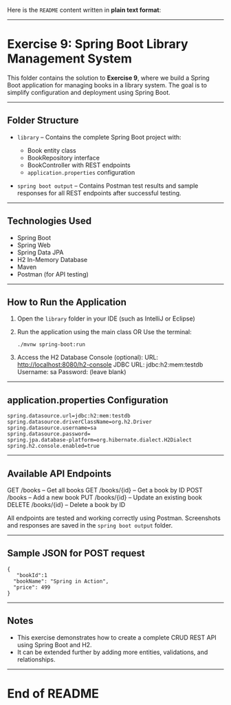 Here is the `README` content written in **plain text format**:

---

# Exercise 9: Spring Boot Library Management System

This folder contains the solution to **Exercise 9**, where we build a Spring Boot application for managing books in a library system. The goal is to simplify configuration and deployment using Spring Boot.

---

## Folder Structure

* `library` – Contains the complete Spring Boot project with:

  * Book entity class
  * BookRepository interface
  * BookController with REST endpoints
  * `application.properties` configuration

* `spring boot output` – Contains Postman test results and sample responses for all REST endpoints after successful testing.

---

## Technologies Used

* Spring Boot
* Spring Web
* Spring Data JPA
* H2 In-Memory Database
* Maven
* Postman (for API testing)

---

## How to Run the Application

1. Open the `library` folder in your IDE (such as IntelliJ or Eclipse)

2. Run the application using the main class
   OR
   Use the terminal:

   ```
   ./mvnw spring-boot:run
   ```

3. Access the H2 Database Console (optional):
   URL: [http://localhost:8080/h2-console](http://localhost:8080/h2-console)
   JDBC URL: jdbc\:h2\:mem\:testdb
   Username: sa
   Password: (leave blank)

---

## application.properties Configuration

```
spring.datasource.url=jdbc:h2:mem:testdb  
spring.datasource.driverClassName=org.h2.Driver  
spring.datasource.username=sa  
spring.datasource.password=  
spring.jpa.database-platform=org.hibernate.dialect.H2Dialect  
spring.h2.console.enabled=true  
```

---

## Available API Endpoints

GET     /books           – Get all books
GET     /books/{id}      – Get a book by ID
POST    /books           – Add a new book
PUT     /books/{id}      – Update an existing book
DELETE  /books/{id}      – Delete a book by ID

All endpoints are tested and working correctly using Postman. Screenshots and responses are saved in the `spring boot output` folder.

---

## Sample JSON for POST request

```
{
   "bookId":1
  "bookName": "Spring in Action",
  "price": 499
}
```

---

## Notes

* This exercise demonstrates how to create a complete CRUD REST API using Spring Boot and H2.
* It can be extended further by adding more entities, validations, and relationships.

---

# End of README
